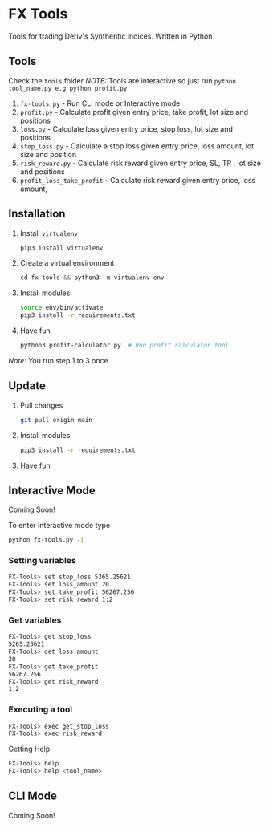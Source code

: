 # FX Tools
Tools for trading Deriv's Synthentic Indices. Written in Python


## Tools

Check the `tools` folder
*NOTE:* Tools are interactive so just run `python tool_name.py e.g python profit.py`

1. `fx-tools.py` - Run CLI mode or Interactive mode
2. `profit.py` - Calculate profit given entry price, take profit, lot size and positions
3. `loss.py` - Calculate loss given entry price, stop loss, lot size and positions
4. `stop_loss.py` - Calculate a stop loss given entry price, loss amount, lot size and position
5. `risk_reward.py` - Calculate risk reward given entry price, SL, TP , lot size and positions 
6. `profit_loss_take_profit` - Calculate risk reward given entry price, loss amount, 

## Installation
1. Install `virtualenv`
    ```python
    pip3 install virtualenv
    ```
2. Create a virtual environment
    ```python
    cd fx-tools && python3 -m virtualenv env
    ```
3. Install modules
    ```sh
    source env/bin/activate
    pip3 install -r requirements.txt
    ```
4. Have fun
    ```sh
    python3 profit-calculator.py  # Run profit calculator tool
    ```

*Note:* You run step 1 to 3 once

## Update

1. Pull changes 
    ```sh 
    git pull origin main
    ```
3. Install modules
    ```sh
    pip3 install -r requirements.txt
    ```
4. Have fun


## Interactive Mode

Coming Soon!

To enter interactive mode type 

```sh
python fx-tools.py -i 
```

### Setting variables

```sh
FX-Tools> set stop_loss 5265.25621
FX-Tools> set loss_amount 20
FX-Tools> set take_profit 56267.256
FX-Tools> set risk_reward 1:2
```

### Get variables

```sh
FX-Tools> get stop_loss 
5265.25621
FX-Tools> get loss_amount 
20
FX-Tools> get take_profit 
56267.256
FX-Tools> get risk_reward 
1:2
```

### Executing a tool

```sh
FX-Tools> exec get_stop_loss 
FX-Tools> exec risk_reward
```

Getting Help

```sh
FX-Tools> help
FX-Tools> help <tool_name>
```


## CLI Mode

Coming Soon!


